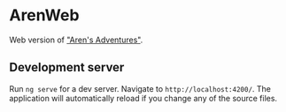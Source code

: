 # ArenWeb
Web version of ["Aren's Adventures"](https://github.com/Signo23/Arens-Adventures).

## Development server

Run `ng serve` for a dev server. Navigate to `http://localhost:4200/`. The application will automatically reload if you change any of the source files.
